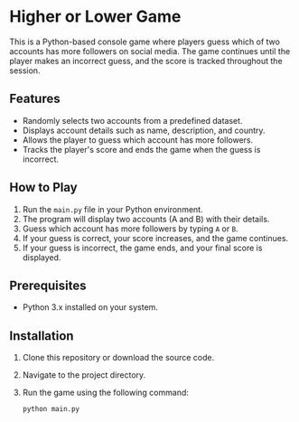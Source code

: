 # Higher or Lower Game

This is a Python-based console game where players guess which of two accounts has more followers on social media. The game continues until the player makes an incorrect guess, and the score is tracked throughout the session.

## Features

- Randomly selects two accounts from a predefined dataset.
- Displays account details such as name, description, and country.
- Allows the player to guess which account has more followers.
- Tracks the player's score and ends the game when the guess is incorrect.

## How to Play

1. Run the `main.py` file in your Python environment.
2. The program will display two accounts (A and B) with their details.
3. Guess which account has more followers by typing `A` or `B`.
4. If your guess is correct, your score increases, and the game continues.
5. If your guess is incorrect, the game ends, and your final score is displayed.

## Prerequisites

- Python 3.x installed on your system.

## Installation

1. Clone this repository or download the source code.
2. Navigate to the project directory.
3. Run the game using the following command:

   ```bash
   python main.py
